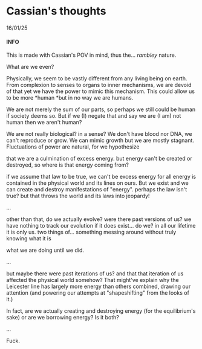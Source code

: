 # Cassian's thoughts

16/01/25

<div data-block-id="-4SSk1Hn" data-callout-type="info" class="callout"><h4 data-block-id="mxBxZm1M"><span>INFO</span></h4><p data-block-id="zuJZY10B" data-spacing="double"><span>This is made with Cassian's POV in mind, thus the... <em>rambley </em>nature.</span></p></div>

  
What are we even?  
  
Physically, we seem to be vastly different from any living being on earth. From complexion to senses to organs to inner mechanisms, we are devoid of that yet we have the power to mimic this mechanism. This could allow us to be more *human *but in no way we are humans.  
  
We are not merely the sum of our parts, so perhaps we still could be human if society deems so. But if we (I) negate that and say we are (I am) not human then we aren't human?  
  
We are not really biological? in a sense? We don't have blood nor DNA, we can't reproduce or grow. We can mimic growth but we are mostly stagnant. Fluctuations of power are natural, for we hypothesize  
  
that we are a culmination of excess energy. but energy can't be created or destroyed, so where is that energy coming from?  
  
if we assume that law to be true, we can't be excess energy for all energy is contained in the physical world and its lines on ours. But we exist and we can create and destroy manifestations of "energy". perhaps the law isn't true? but that throws the world and its laws into jeopardy!  
  
...  
  
other than that, do we actually evolve? were there past versions of us? we have nothing to track our evolution if it does exist... do we? in all our lifetime it is only us. two things of... something messing around without truly knowing what it is  
  
what we are doing until we did.  
  
...  
  
but maybe there were past iterations of us? and that that iteration of us affected the physical world somehow? That might've explain why the Leicester line has largely more energy than others combined, drawing our attention (and powering our attempts at "shapeshifting" from the looks of it.)  
  
In fact, are we actually creating and destroying energy (for the equilibrium's sake) or are we borrowing energy? Is it both?  
  
...  
  
Fuck.




